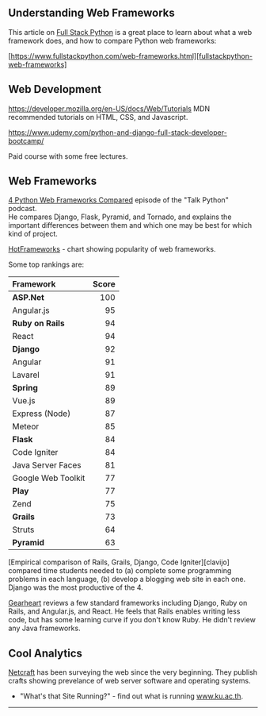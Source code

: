 ## Understanding Web Frameworks

This article on [Full Stack Python](https://www.fullstackpython.com) is a great place to learn about what a web framework does, and how to compare Python web frameworks:

[https://www.fullstackpython.com/web-frameworks.html][fullstackpython-web-frameworks]


## Web Development

https://developer.mozilla.org/en-US/docs/Web/Tutorials MDN recommended tutorials on HTML, CSS, and Javascript.

https://www.udemy.com/python-and-django-full-stack-developer-bootcamp/

   Paid course with some free lectures.

## Web Frameworks

[4 Python Web Frameworks Compared](https://talkpython.fm/episodes/show/149/4-python-web-frameworks-compared) episode of the "Talk Python" podcast.  
He compares Django, Flask, Pyramid, and Tornado, and explains the
important differences between them and which one may be best for
which kind of project.


[HotFrameworks][hotframeworks] - chart showing popularity of web frameworks.

Some top rankings are:

| Framework      |  Score |
|:---------------|-------:|
| **ASP.Net**        |   100  |
| Angular.js     |    95  |
| **Ruby on Rails**  |    94  |
| React          |    94  |
| **Django**     |    92  |
| Angular        |    91  |
| Lavarel        |    91  |
| **Spring**         |    89  |
| Vue.js         |    89  |
| Express (Node) |    87  |
| Meteor         |    85  |
| **Flask**      |    84  |
| Code Igniter   |    84  |
| Java Server Faces | 81  |
| Google Web Toolkit | 77 |
| **Play**       |    77  |
| Zend           |    75  |
| **Grails**     |    73  |
| Struts         |    64  |
| **Pyramid**    |    63  |

[Empirical comparison of Rails, Grails, Django, Code Igniter][clavijo] compared time students needed to (a) complete some programming problems in each language, (b) develop a blogging web site in each one.  Django was the most productive of the 4.

[Gearheart][Gearheart] reviews a few standard frameworks including Django, Ruby on Rails, and Angular.js, and React.  He feels that Rails enables writing less code, but has some learning curve if you don't know Ruby.   He didn't review any Java frameworks.

## Cool Analytics

[Netcraft](https://www.netcraft.com) has been surveying the web since the very beginning. They publish crafts showing prevelance of web server software and operating systems.

* "What's that Site Running?" - find out what is running www.ku.ac.th. 

---

[gearheart]: https://gearheart.io/blog/7-best-frameworks-for-web-development-in-2017/ "7 Best Frameworks for Web Development in 2017"
[hotframeworks]: https://hotframeworks.com "Popularity of different web frameworks based on appearance on Github and Stackoverflow." 
[calavijo]: http://blog.websitesframeworks.com "Comparison of Web Frameworks - Rails, Grails, Django, Code Igniter"
[calavijo_pdf]: https://acceda.ulpgc.es:8443/bitstream/10553/11428/3/0695395_00000_0000.pdf "PDF of report comparing Rails, Grails, Django, Code Igniter"
[fullstackpython-web-frameworks]: https://www.fullstackpython.com/web-frameworks.html
